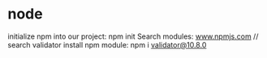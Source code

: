 # node
initialize npm into our project:
	npm init
Search modules:
	www.npmjs.com // search validator
install npm module:
	npm i validator@10.8.0